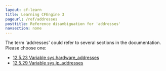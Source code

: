 ```yaml
---
layout: cf-learn
title: Learning CFEngine 3
pageurl: /ref/addresses
posttitle: Reference disambiguation for 'addresses'
navsection: none
---
```


The term 'addresses' could refer to several sections in the documentation. Please choose one:

- [12\.5\.23 Variable sys\.hardware\_addresses](https://cfengine.com/manuals/cf3-reference.html#Variable-sys.hardware_addresses)
- [12\.5\.29 Variable sys\.ip\_addresses](https://cfengine.com/manuals/cf3-reference.html#Variable-sys.ip_addresses)
